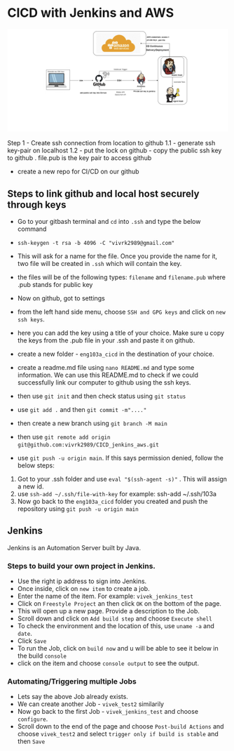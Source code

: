 # CICD with Jenkins and AWS
![Image Link](https://github.com/vivrk2989/CICD_jenkins_aws/blob/main/Images/cicd_with_jenkins_AWS.png)


Step 1 - Create ssh connection from location to github
1.1 - generate ssh key-pair on localhost
1.2 - put the lock on github - copy the public ssh key to github . file.pub is the key pair to access github
- create a new repo for CI/CD on our github

## Steps to link github and local host securely through keys

- Go to your gitbash terminal and `cd` into `.ssh` and type the below command
- `ssh-keygen -t rsa -b 4096 -C "vivrk2989@gmail.com"`
- This will ask for a name for the file. Once you provide the name for it, two file will be created in `.ssh` which will contain the key.
- the files will be of the following types: `filename` and `filename.pub` where .pub stands for public key

- Now on github, got to settings
- from the left hand side menu, choose `SSH and GPG keys` and click on `new ssh keys`.
- here you can add the key using a title of your choice. Make sure u copy the keys from the .pub file in your .ssh and paste it on github.

- create a new folder - `eng103a_cicd` in the destination of your choice.
- create a readme.md file using `nano README.md` and type some information. We can use this README.md to check if we could successfully link our computer to github using the ssh keys.
- then use `git init` and then check status using `git status`
- use `git add .` and then `git commit -m"...."`
- then create a new branch using `git branch -M main`
- then use `git remote add origin git@github.com:vivrk2989/CICD_jenkins_aws.git`
- use `git push -u origin main`. If this says permission denied, follow the below steps:

1. Got to your .ssh folder and use `eval "$(ssh-agent -s)"` . This will assign a new id.
2. use `ssh-add ~/.ssh/file-with-key` for example: ssh-add ~/.ssh/103a
3. Now go back to the `eng103a_cicd` folder you created and push the repository using `git push -u origin main`

## Jenkins

Jenkins is an Automation Server built by Java. 

### Steps to build your own project in Jenkins.
- Use the right ip address to sign into Jenkins.
- Once inside, click on `new item` to create a job.
- Enter the name of the item. For example: `vivek_jenkins_test`
- Click on `Freestyle Project` an then click `OK` on the bottom of the page. 
- This will open up a new page. Provide a description to the Job.
- Scroll down and click on `Add build step` and choose `Execute shell`
- To check the environment and the location of this, use `uname -a` and `date`.
- Click `Save`
- To run the Job, click on `build now` and u will be able to see it below in the build `console`
- click on the item and choose `console output` to see the output.

### Automating/Triggering multiple Jobs
- Lets say the above Job already exists. 
- We can create another Job - `vivek_test2` similarily 
- Now go back to the first Job - `vivek_jenkins_test` and choose `configure`.
-  Scroll down to the end of the page and choose `Post-build Actions` and choose `vivek_test2` and select `trigger only if build is stable` and then `Save` 


